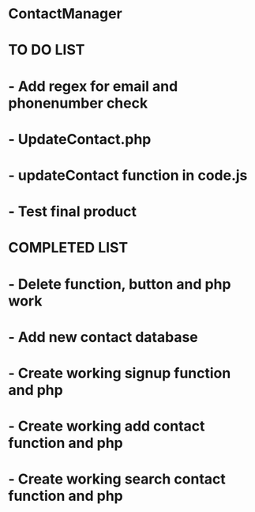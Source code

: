 # ContactManager

# TO DO LIST
# - Add regex for email and phonenumber check
# - UpdateContact.php
# - updateContact function in code.js 
# - Test final product

# COMPLETED LIST
# - Delete function, button and php work
# - Add new contact database 
# - Create working signup function and php
# - Create working add contact function and php
# - Create working search contact function and php
